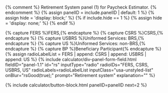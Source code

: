 {% comment %}
Retirement System panel (1) for Paycheck Estimator.
{% endcomment %}
{% assign panelID = include.panelID | default: 1 %}
{% assign hide = 'display: block;' %}
{% if include.hide == 1 %} {% assign hide = 'display: none;' %} {% endif %}

<section id="panel-{{ panelID }}" class="calculator-panel" style="{{ hide }}" markdown="1">

{% capture FERS %}<span data-term="Federal Employees' Retirement System (FERS)" class="js-glossary-toggle term term-end">FERS</span>,{% endcapture %}
{% capture CSRS %}<span data-term="Civil Service Retirement System (CSRS)" class="js-glossary-toggle term term-end">CSRS</span>,{% endcapture %}
{% capture USBRS %}<span data-term="Uniformed Services" class="js-glossary-toggle term term-end">Uniformed Services: BRS</span>,{% endcapture %}
{% capture US %}<span data-term="Non-BRS Uniformed Services" class="js-glossary-toggle term term-end">Uniformed Services: non-BRS</span>,{% endcapture %}
{% capture BP %}<span data-term="Beneficiary Participant" class="js-glossary-toggle term term-end">Beneficiary Participant</span>{% endcapture %}
{% assign radioLabelList = FERS | append: CSRS | append: USBRS | append: US %}
{% include calculator/div-panel-form-field.html
  fieldID="panel-1.1" id="rs"
  inputType="radio" radioIDs="FERS, CSRS, USBRS, US"
  radioLabels=radioLabelList
  inputClass="usa-unstyled-list"
  onBlur="rsGood(true);"
  prompt="Retirement system"
  explanation=""
%}

{% include calculator/button-block.html panelID=panelID next=2 %}

</section> <!-- end div#panel -->
